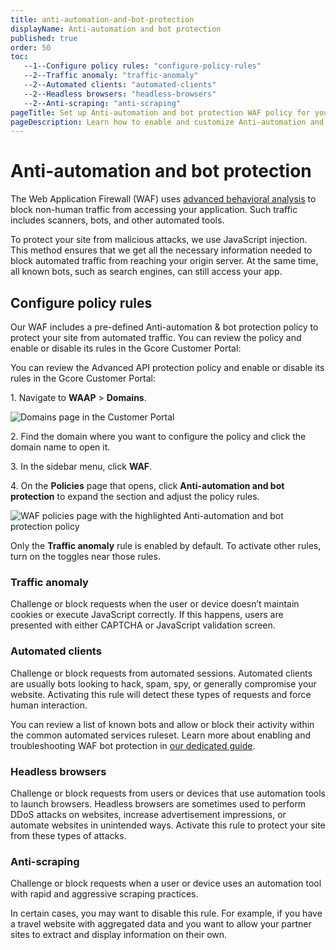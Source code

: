 ```yaml
---
title: anti-automation-and-bot-protection
displayName: Anti-automation and bot protection
published: true
order: 50
toc:
   --1--Configure policy rules: "configure-policy-rules"
   --2--Traffic anomaly: "traffic-anomaly"
   --2--Automated clients: "automated-clients"
   --2--Headless browsers: "headless-browsers"
   --2--Anti-scraping: "anti-scraping"
pageTitle: Set up Anti-automation and bot protection WAF policy for your domain | Gcore
pageDescription: Learn how to enable and customize Anti-automation and bot protection policy.
---
```

# Anti-automation and bot protection

The Web Application Firewall (WAF) uses <a href="https://gcore.com/docs/waap/waf-policies/behavioral-waf" target="_blank">advanced behavioral analysis</a> to block non-human traffic from accessing your application. Such traffic includes scanners, bots, and other automated tools.  

To protect your site from malicious attacks, we use JavaScript injection. This method ensures that we get all the necessary information needed to block automated traffic from reaching your origin server. At the same time, all known bots, such as search engines, can still access your app.  

## Configure policy rules

Our WAF includes a pre-defined Anti-automation & bot protection policy to protect your site from automated traffic. You can review the policy and enable or disable its rules in the Gcore Customer Portal: 

You can review the Advanced API protection policy and enable or disable its rules in the Gcore Customer Portal: 

1\. Navigate to **WAAP** > **Domains**. 

<img src="https://assets.gcore.pro/docs/waap/waf-policies/anti-automation-bot-protection/domains-page.png" alt="Domains page in the Customer Portal">

2\. Find the domain where you want to configure the policy and click the domain name to open it.  

3\. In the sidebar menu, click **WAF**. 

4\. On the **Policies** page that opens, click **Anti-automation and bot protection** to expand the section and adjust the policy rules. 

<img src="https://assets.gcore.pro/docs/waap/waf-policies/anti-automation-bot-protection/anti-automation.png" alt="WAF policies page with the highlighted Anti-automation and bot protection policy">

<alert-element type="info" title="Info">

Only the **Traffic anomaly** rule is enabled by default. To activate other rules, turn on the toggles near those rules. 

</alert-element>

### Traffic anomaly 

Challenge or block requests when the user or device doesn’t maintain cookies or execute JavaScript correctly. If this happens, users are presented with either CAPTCHA or JavaScript validation screen.  

### Automated clients 

Challenge or block requests from automated sessions. Automated clients are usually bots looking to hack, spam, spy, or generally compromise your website. Activating this rule will detect these types of requests and force human interaction. 

You can review a list of known bots and allow or block their activity within the common automated services ruleset. Learn more about enabling and troubleshooting WAF bot protection in <a href="https://gcore.com/docs/waap/bot-protection/" target="_blank">our dedicated guide</a>. 

### Headless browsers 

Challenge or block requests from users or devices that use automation tools to launch browsers. Headless browsers are sometimes used to perform DDoS attacks on websites, increase advertisement impressions, or automate websites in unintended ways. Activate this rule to protect your site from these types of attacks. 

### Anti-scraping 

Challenge or block requests when a user or device uses an automation tool with rapid and aggressive scraping practices.  

In certain cases, you may want to disable this rule. For example, if you have a travel website with aggregated data and you want to allow your partner sites to extract and display information on their own. 